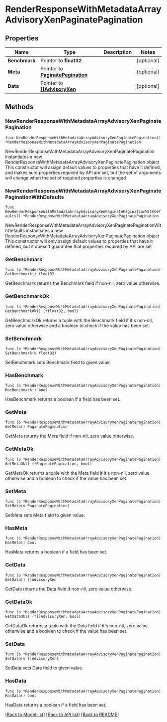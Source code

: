 # RenderResponseWithMetadataArrayAdvisoryXenPaginatePagination

## Properties

Name | Type | Description | Notes
------------ | ------------- | ------------- | -------------
**Benchmark** | Pointer to **float32** |  | [optional] 
**Meta** | Pointer to [**PaginatePagination**](PaginatePagination.md) |  | [optional] 
**Data** | Pointer to [**[]AdvisoryXen**](AdvisoryXen.md) |  | [optional] 

## Methods

### NewRenderResponseWithMetadataArrayAdvisoryXenPaginatePagination

`func NewRenderResponseWithMetadataArrayAdvisoryXenPaginatePagination() *RenderResponseWithMetadataArrayAdvisoryXenPaginatePagination`

NewRenderResponseWithMetadataArrayAdvisoryXenPaginatePagination instantiates a new RenderResponseWithMetadataArrayAdvisoryXenPaginatePagination object
This constructor will assign default values to properties that have it defined,
and makes sure properties required by API are set, but the set of arguments
will change when the set of required properties is changed

### NewRenderResponseWithMetadataArrayAdvisoryXenPaginatePaginationWithDefaults

`func NewRenderResponseWithMetadataArrayAdvisoryXenPaginatePaginationWithDefaults() *RenderResponseWithMetadataArrayAdvisoryXenPaginatePagination`

NewRenderResponseWithMetadataArrayAdvisoryXenPaginatePaginationWithDefaults instantiates a new RenderResponseWithMetadataArrayAdvisoryXenPaginatePagination object
This constructor will only assign default values to properties that have it defined,
but it doesn't guarantee that properties required by API are set

### GetBenchmark

`func (o *RenderResponseWithMetadataArrayAdvisoryXenPaginatePagination) GetBenchmark() float32`

GetBenchmark returns the Benchmark field if non-nil, zero value otherwise.

### GetBenchmarkOk

`func (o *RenderResponseWithMetadataArrayAdvisoryXenPaginatePagination) GetBenchmarkOk() (*float32, bool)`

GetBenchmarkOk returns a tuple with the Benchmark field if it's non-nil, zero value otherwise
and a boolean to check if the value has been set.

### SetBenchmark

`func (o *RenderResponseWithMetadataArrayAdvisoryXenPaginatePagination) SetBenchmark(v float32)`

SetBenchmark sets Benchmark field to given value.

### HasBenchmark

`func (o *RenderResponseWithMetadataArrayAdvisoryXenPaginatePagination) HasBenchmark() bool`

HasBenchmark returns a boolean if a field has been set.

### GetMeta

`func (o *RenderResponseWithMetadataArrayAdvisoryXenPaginatePagination) GetMeta() PaginatePagination`

GetMeta returns the Meta field if non-nil, zero value otherwise.

### GetMetaOk

`func (o *RenderResponseWithMetadataArrayAdvisoryXenPaginatePagination) GetMetaOk() (*PaginatePagination, bool)`

GetMetaOk returns a tuple with the Meta field if it's non-nil, zero value otherwise
and a boolean to check if the value has been set.

### SetMeta

`func (o *RenderResponseWithMetadataArrayAdvisoryXenPaginatePagination) SetMeta(v PaginatePagination)`

SetMeta sets Meta field to given value.

### HasMeta

`func (o *RenderResponseWithMetadataArrayAdvisoryXenPaginatePagination) HasMeta() bool`

HasMeta returns a boolean if a field has been set.

### GetData

`func (o *RenderResponseWithMetadataArrayAdvisoryXenPaginatePagination) GetData() []AdvisoryXen`

GetData returns the Data field if non-nil, zero value otherwise.

### GetDataOk

`func (o *RenderResponseWithMetadataArrayAdvisoryXenPaginatePagination) GetDataOk() (*[]AdvisoryXen, bool)`

GetDataOk returns a tuple with the Data field if it's non-nil, zero value otherwise
and a boolean to check if the value has been set.

### SetData

`func (o *RenderResponseWithMetadataArrayAdvisoryXenPaginatePagination) SetData(v []AdvisoryXen)`

SetData sets Data field to given value.

### HasData

`func (o *RenderResponseWithMetadataArrayAdvisoryXenPaginatePagination) HasData() bool`

HasData returns a boolean if a field has been set.


[[Back to Model list]](../README.md#documentation-for-models) [[Back to API list]](../README.md#documentation-for-api-endpoints) [[Back to README]](../README.md)


